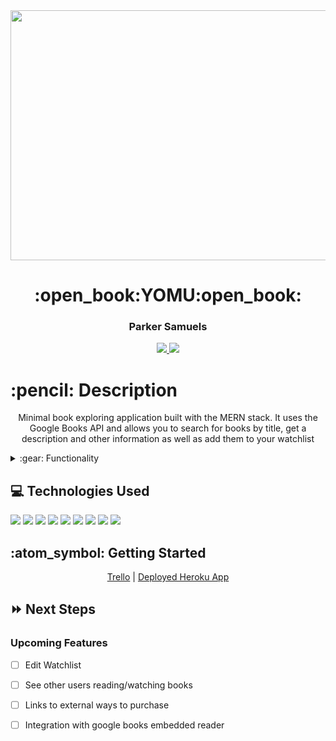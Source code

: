 <link rel="images" href="images">
<div align="center">
   <img src="book-explorer/public/library.jpg" width="800" height="400"/>
</div>

<div align="center">
  <h1>:open_book:YOMU:open_book:</h1>
  <h3>Parker Samuels</h3>
  <a href="https://github.com/prkrsamuels7"_target="_blank">
    <img src="https://img.shields.io/badge/-Portfolio:_prkrsamuels.github.io-darkgreen?style=flat&logo=medium"/>
  </a>
  <a href="https://www.linkedin.com/in/parkersamuels/" target="_blank">
    <img src="https://img.shields.io/badge/-linkedin.com/in/ParkerSamuels-blue?style=flat&``logo=Linkedin&logoColor=white">
  </a> 
</div>


<h1>:pencil: Description</h1>
<p align="center" >Minimal book exploring application built with the MERN stack. It uses the Google Books API and allows you to search for books by title, get a description and other information as well as add them to your watchlist</p>

<details>
<summary>:gear: Functionality</summary>

  | Description | Screenshot(Mobile) |
  |------------ | ------------|
  | <h3 align="center">Landing Page</h3> | <img src="main_app/static/images/landingPage.png" width="700"/>
  | <h3 align="center">Search Results Page</h3> | <img src="main_app/static/images/searchResults.png" width="700"/>
  | <h3 align="center">Movie Detail 1/2</h3> | <img src="main_app/static/images/movieDetail1.png" width="700"/>
  | <h3 align="center">Movie Detail 2/2</h3> | <img src="main_app/static/images/movieDetail2.png" width="700"/>
  | <h3 align="center">Cart</h3> | <img src="main_app/static/images/cart.png" width="700">
  | <h3 align="center">Checkout</h3> | <img src="main_app/static/images/checkout.png" width="700"/>
  | <h3 align="center">Order History</h3> | <img src="main_app/static/images/orderHistory.png" width="700"/>
  | <h3 align="center">Profile Page</h3> | <img src="main_app/static/images/profilePage.png" width="700"/>
</details>

## :computer: Technologies Used
<img src="https://img.shields.io/badge/React-20232A?style=for-the-badge&logo=react&logoColor=61DAFB">
<img src="https://img.shields.io/badge/Express.js-000000?style=for-the-badge&logo=express&logoColor=white">
<img src="https://img.shields.io/badge/Node.js-339933?style=for-the-badge&logo=nodedotjs&logoColor=white">
<img src="https://img.shields.io/badge/MongoDB-4EA94B?style=for-the-badge&logo=mongodb&logoColor=white">
<img src="https://img.shields.io/badge/JavaScript-323330?style=for-the-badge&logo=javascript&logoColor=F7DF1E">
<img src="https://img.shields.io/badge/CSS3-1572B6?style=for-the-badge&logo=css3&logoColor=white">
<img src="https://img.shields.io/badge/HTML5-E34F26?style=for-the-badge&logo=html5&logoColor=white">
<img src="https://img.shields.io/badge/Heroku-430098?style=for-the-badge&logo=heroku&logoColor=white">
<img src="https://img.shields.io/badge/GitHub-100000?style=for-the-badge&logo=github&logoColor=white">
 

<h2> :atom_symbol: Getting Started </h2>
<div align="center">
<a href="https://trello.com/b/skNpBEl4/book-explorer">Trello</a> |
<a href="https://yomu-app.herokuapp.com/">Deployed Heroku App</a>
</div>

## :fast_forward: Next Steps   
### Upcoming Features

- [ ] Edit Watchlist

- [ ] See other users reading/watching books 

- [ ] Links to external ways to purchase

- [ ] Integration with google books embedded reader